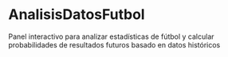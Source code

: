# AnalisisDatosFutbol
Panel interactivo para analizar estadísticas de fútbol y calcular probabilidades de resultados futuros basado en datos históricos
